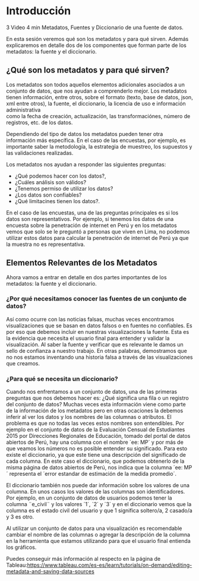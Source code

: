 # Introducción

3	Video	4 min	Metadatos, Fuentes y Diccionario de una fuente de datos.

En esta sesión veremos qué son los metadatos y para qué sirven. Además explicaremos en detalle dos de los componentes que forman parte de los metadatos: la fuente y el diccionario.

## ¿Qué son los metadatos y para qué sirven?

Los metadatos son todos aquellos elementos adicionales asociados a un conjunto de datos, que nos ayudan a comprenderlo mejor. Los metadatos tienen información,
entre otros, sobre el formato (texto, base de datos, json, xml entre otros), la fuente, el diccionario, la licencia de uso e información administrativa  
como la fecha de creación, actualización, las transformaciónes, número de registros, etc. de los datos.     

Dependiendo del tipo de datos los metadatos pueden tener otra información más específica. En el caso de las encuestas,
por ejemplo, es importante saber la metodología, la estrategia de muestreo, los supuestos y las validaciones realizadas.

Los metadatos nos ayudan a responder las siguientes preguntas:
- ¿Qué podemos hacer con los datos?,
- ¿Cuáles análisis son válidos?
- ¿Tenemos permiso de utilizar los datos?
- ¿Los datos son confiables?
- ¿Qué limitacines tienen los datos?.

En el caso de las encuestas, una de las preguntas principales es si los datos son representativos. Por ejemplo, si tenemos los datos de una encuesta sobre
la penetración de internet en Perú y en los metadatos vemos que solo se le preguntó a personas que viven en Lima,
no podemos utilizar estos datos para calcular la penetración de internet de Perú ya que la muestra no es representativa.

## Elementos Relevantes de los Metadatos
Ahora vamos a entrar en detalle en dos partes importantes de los metadatos: la fuente y el diccionario.

### ¿Por qué necesitamos conocer las fuentes de un conjunto de datos?
Así como ocurre con las noticias falsas, muchas veces encontramos visualizaciones que se basan en datos falsos o en fuentes no confiables.
Es por eso que debemos incluir en nuestras visualizaciones la fuente. Esta es la evidencia que necesita el usuario final para entender y validar la visualización.
Al saber la fuente y verificar que es relevante le damos un sello de confianza a nuestro trabajo.
En otras palabras, demostramos que no nos estamos inventando una historia falsa a través de las visualizaciones que creamos.

### ¿Para qué se necesita un diccionario?
Cuando nos enfrentamos a un conjunto de datos, una de las primeras preguntas que nos debemos hacer es: ¿Qué significa una fila o un registro del conjunto de datos?
Muchas veces esta información viene como parte de la información de los metadatos pero en otras ocaciones la debemos inferir al ver los datos y los nombres de las columnas o atributos.
El problema es que no todas las veces estos nombres son entendibles. Por ejemplo en el conjunto de datos de la Evaluación Censual de Estudiantes 2015
por Direcciones Regionales de Educación, tomado del portal de datos abiertos de Perú, hay una columna con el nombre ´ee: MP´ y por más de que veamos
los números no es posible entender su significado. Para esto existe el diccionario, ya que este tiene una descripción del significado de cada columna. En este caso el diccionario,
que podemos obtenerlo de la misma página de datos abiertos de Perú, nos indica que la columna ´ee: MP´ representa el ´error estandar de estimación de la medida promedio´.

El diccionario también nos puede dar información sobre los valores de una columna. En unos casos los valores de las columnas son identificadores. Por ejemplo, en un conjunto de
datos de usuarios podemos tener la columna ¨e_civil¨ y los valores ´1´, ´2´ y ´3´ y en el diccionario vemos que la columna es el estado civil del usuario y que 1 significa
soltero/a, 2 casado/a y 3 es otro.

Al utilizar un conjunto de datos para una visualización es recomendable cambiar el nombre de las columnas
o agregar la descripción de la columna en la herramienta que estamos utilizando para que el usuario final entienda los gráficos.

Puedes conseguir más información al respecto en la página de Tableau:https://www.tableau.com/es-es/learn/tutorials/on-demand/editing-metadata-and-saving-data-sources
